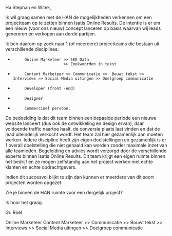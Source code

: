 
Ha Stephan en Witek,
 
Ik wil graag samen met de HAN de mogelijkheden verkennen om een projectteam op te zetten binnen Isatis Online Results.
De intentie is er om een nieuw (voor ons nieuw) concept lanceren op basis waarvan wij leads genereren en verkopen aan derde partijen.
 
Ik ben daarom op zoek naar 1 (of meerdere) projectteams die bestaan uit verschillende disciplines:
-          Online Marketeer >> SEO Data
                            >> Zoekwoorden in tekst
-          Content Marketeer >> Communicatie >>  Bouwt tekst >> Interviews >> Social Media uitingen >> Doelgroep communicatie
-          Developer (front -end)
-          Designer
-          Commercieel persoon.
 
De bedoelding is dat dit team binnen een bepaalde periode een nieuwe website lanceert (dus ook de ontwikkeling en design ervan), daar voldoende traffic naartoe haalt, de conversie plaats laat vinden en dat de lead uiteindelijk verkocht wordt. Het team zal hier gezamenlijk aan moeten werken. Iedere discipline heeft zijn eigen doelstellingen en gezamenlijk is er 1 overall doelstelling die niet gehaald kan worden zonder maximale inzet van alle teamleden. Begeleiding en advies wordt verzorgd door de verschillende experts binnen Isatis Online Results. Dit team krijgt een eigen ruimte binnen het bedrijf en ze mogen zelfstandig aan het project werken met echte klanten en echte opdrachtgevers.
 
Indien dit succesvol blijkt te zijn dan kunnen er meerdere van dit soort projecten worden opgezet.
 
Zie je binnen de HAN ruimte voor een dergelijk project?  
 
Ik hoor het graag.
 
Gr. Roel

Online Marketeer 
Content Marketeer >> Communicatie >>  Bouwt tekst >> Interviews >> Social Media uitingen >> Doelgroep communicatie

